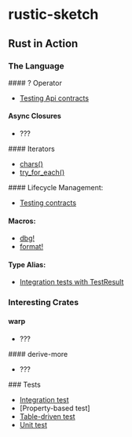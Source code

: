 # rustic-sketch

## Rust in Action

### The Language

#### ? Operator
  - [Testing Api contracts](tests/test_kit.rs)

#### Async Closures
  - ???

#### Iterators
 - [chars()](tests/test_kit.rs)
 - [try_for_each()](tests/test_kit.rs)

#### Lifecycle Management:
 - [Testing contracts](tests/test_kit.rs)

#### Macros:
 - [dbg!](tests/public_contracts.rs)
 - [format!](tests/public_contracts.rs)

#### Type Alias:
 - [Integration tests with TestResult](tests/test_kit.rs)

### Interesting Crates

#### warp
 - ???

#### derive-more
 - ???

### Tests
 - [Integration test](tests/version_test.rs)
 - [Property-based test]
 - [Table-driven test](tests/public_contracts.rs)
 - [Unit test](src/routes/health_status.rs)
